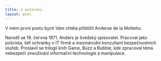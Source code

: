 ```yaml
---
title: o autorovi
layout: post
---
```

 V mém první postu bych Vám chtěla přiblížit Anderse de la Motteho.
 

Narodil se 19. června 1971. Anders je švédský spisovatel. Pracoval jako policista, šéf ochranky v IT firmě a mezinárodní konzultant bezpečnostních služeb. 
Proslavil se trilogií knih Game, Buzz a Bubble, kde zpracoval téma nebezpečí zneužívání informační technologie a manipulace.

<a data-pin-do="embedPin" data-pin-lang="cs" href="https://cz.pinterest.com/pin/566749934335593020/"></a>
<script async defer src="//assets.pinterest.com/js/pinit.js"></script>
